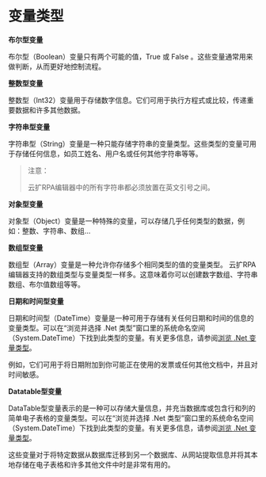 # 变量类型 

**布尔型变量**

布尔型（Boolean）变量只有两个可能的值，True 或 False 。这些变量通常用来做判断，从而更好地控制流程。

**整数型变量**

整数型（Int32）变量用于存储数字信息。它们可用于执行方程式或比较，传递重要数据和许多其他数据。 

**字符串型变量** 

字符串型（String）变量是一种只能存储字符串的变量类型。这些类型的变量可用于存储任何信息，如员工姓名、用户名或任何其他字符串等等。 

>注意： 
>
>云扩RPA编辑器中的所有字符串都必须放置在英文引号之间。 

**对象型变量** 

对象型（Object）变量是一种特殊的变量，可以存储几乎任何类型的数据，例如：整数、字符串、数组… 

**数组型变量** 

数组型（Array）变量是一种允许你存储多个相同类型的值的变量类型。 
云扩RPA编辑器支持的数组类型与变量类型一样多。这意味着你可以创建数字数组、字符串数组、布尔值数组等等。

**日期和时间型变量** 

日期和时间型（DateTime）变量是一种可用于存储有关任何日期和时间的信息的变量类型。可以在“浏览并选择 .Net 类型”窗口里的系统命名空间（System.DateTime）下找到此类型的变量。有关更多信息，请参阅[浏览 .Net 变量类型](./Variables.md?_v=v2020.4)。 

例如，它们可用于将日期附加到你可能正在使用的发票或任何其他文档中，并且对时间敏感。 

**Datatable型变量** 

DataTable型变量表示的是一种可以存储大量信息，并充当数据库或包含行和列的简单电子表格的变量类型。可以在“浏览并选择 .Net 类型”窗口里的系统命名空间（System.DateTime）下找到此类型的变量。有关更多信息，请参阅[浏览 .Net 变量类型](./Variables.md?_v=v2020.4)。 

这些变量对于将特定数据从数据库迁移到另一个数据库、从网站提取信息并将其本地存储在电子表格和许多其他文件中时是非常有用的。 
